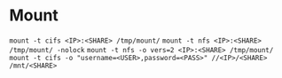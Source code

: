 # Mount
`mount -t cifs <IP>:<SHARE> /tmp/mount/`
`mount -t nfs <IP>:<SHARE> /tmp/mount/ -nolock`
`mount -t nfs -o vers=2 <IP>:<SHARE> /tmp/mount/`
`mount -t cifs -o "username=<USER>,password=<PASS>" //<IP>/<SHARE> /mnt/<SHARE>`